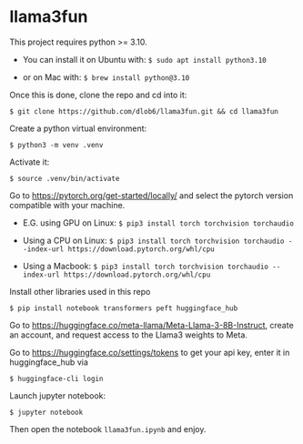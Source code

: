 # llama3fun

This project requires python >= 3.10. 
* You can install it on Ubuntu with: `$ sudo apt install python3.10`

* or on Mac with: `$ brew install python@3.10`

Once this is done, clone the repo and cd into it:

`$ git clone https://github.com/dlob6/llama3fun.git && cd llama3fun`

Create a python virtual environment:

`$ python3 -m venv .venv`

Activate it:

`$ source .venv/bin/activate`

Go to https://pytorch.org/get-started/locally/ and select the pytorch version compatible with your machine.
* E.G. using GPU on Linux: `$ pip3 install torch torchvision torchaudio`

* Using a CPU on Linux: `$ pip3 install torch torchvision torchaudio --index-url https://download.pytorch.org/whl/cpu`

* Using a Macbook:  `$ pip3 install torch torchvision torchaudio --index-url https://download.pytorch.org/whl/cpu`

Install other libraries used in this repo

`$ pip install notebook transformers peft huggingface_hub`

Go to https://huggingface.co/meta-llama/Meta-Llama-3-8B-Instruct, create an account, and request access to the Llama3 weights to Meta.

Go to https://huggingface.co/settings/tokens to get your api key, enter it in huggingface_hub via

`$ huggingface-cli login` 

Launch jupyter notebook:

`$ jupyter notebook`

Then open the notebook `llama3fun.ipynb` and enjoy.





